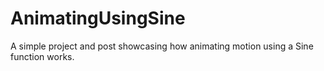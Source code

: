 # AnimatingUsingSine
A simple project and post showcasing how animating motion using a Sine function works.
